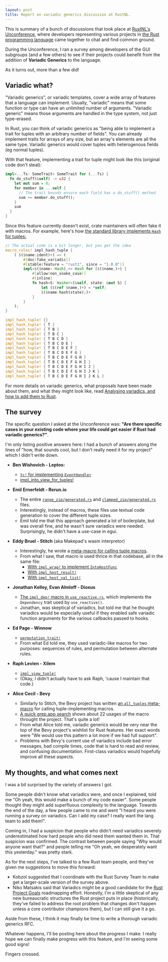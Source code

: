 ```yaml
---
layout: post
title: Report on variadic generics discussion at RustNL.
---
```


This is summary of a bunch of discussions that took place at [RustNL's Unconference](https://2024.rustnl.org/unconf/), where developers representing various projects in [the Rust programming language](https://www.rust-lang.org/) came together to chat and find common ground.

During the Unconference, I ran a survey among developers of the GUI subgroups (and a few others) to see if their projects could benefit from the addition of **Variadic Generics** to the language.

As it turns out, more than a few did!


## Variadic what?

"Variadic generics", or variadic templates, cover a wide array of features that a language can implement. Usually, "variadic" means that some function or type can have an unlimited number of arguments. "Variadic generic" means those arguments are handled in the type system, not just type-erased.

In Rust, you can think of variadic generics as "being able to implement a trait for tuples with an arbitrary number of fields". You can already implement traits for arrays of any size, but an array's elements are all the same type. Variadic generics would cover tuples with heterogenous fields (eg normal tuples).

With that feature, implementing a trait for tuple might look like this (original code don't steal):

```rust
impl<...Ts: SomeTrait> SomeTrait for (...Ts) {
  fn do_stuff(&self) -> u32 {
    let mut sum = 0;
    for member in ...self {
      // The trait bounds ensure each field has a do_stuff() method
      sum += member.do_stuff();
    }
    sum
  }
}
```

Since this feature currently doesn't exist, crate maintainers will often fake it with macros. For example, here's how [the standard library implements `Hash` for tuples:](https://github.com/rust-lang/rust/blob/54ab4258397030d71cbc5fbf279c0bc1861560aa/library/core/src/hash/mod.rs#L927-L939)

```rust
// The actual code is a bit longer, but you get the idea
macro_rules! impl_hash_tuple {
    ( $($name:ident)+) => (
        #[doc(fake_variadic)]
        #[stable(feature = "rust1", since = "1.0.0")]
        impl<$($name: Hash),+> Hash for ($($name,)+) {
            #[allow(non_snake_case)]
            #[inline]
            fn hash<S: Hasher>(&self, state: &mut S) {
                let ($(ref $name,)+) = *self;
                $($name.hash(state);)+
            }
        }
    );
}

impl_hash_tuple! {}
impl_hash_tuple! { T }
impl_hash_tuple! { T B }
impl_hash_tuple! { T B C }
impl_hash_tuple! { T B C D }
impl_hash_tuple! { T B C D E }
impl_hash_tuple! { T B C D E F }
impl_hash_tuple! { T B C D E F G }
impl_hash_tuple! { T B C D E F G H }
impl_hash_tuple! { T B C D E F G H I }
impl_hash_tuple! { T B C D E F G H I J }
impl_hash_tuple! { T B C D E F G H I J K }
impl_hash_tuple! { T B C D E F G H I J K L }
```

For more details on variadic generics, what proposals have been made about them, and what they might look like, read [Analysing variadics, and how to add them to Rust](https://poignardazur.github.io/2021/01/30/variadic-generics/).


## The survey

The specific question I asked at the Unconference was: **"Are there specific cases in your existing code where your life could get easier if Rust had variadic generics?"**.

I'm only listing positive answers here: I had a bunch of answers along the lines of "how, that sounds cool, but I don't really need it for my project" which I didn't write down.

- **Ben Wishovich - Leptos:**

  - [`tc!` for implementing `EventHandler`](https://github.com/leptos-rs/leptos/blob/119c9ea23fac0bec45eb5c19fd4d458a17624cfb/leptos_dom/src/events/typed.rs#L306-L332)
  - [impl_into_view_for_tuples!](https://github.com/leptos-rs/leptos/blob/119c9ea23fac0bec45eb5c19fd4d458a17624cfb/leptos_dom/src/lib.rs#L1098-L1142)

- **Emil Ernerfeldt - Rerun.io**
  - The entire [`range_zip/generated.rs`](https://github.com/rerun-io/rerun/blob/8afcafa01839b085ab81311ae04d74db8b7c5701/crates/re_query/src/range_zip/generated.rs) and [`clamped_zip/generated.rs`](https://github.com/rerun-io/rerun/blob/8afcafa01839b085ab81311ae04d74db8b7c5701/crates/re_query/src/clamped_zip/generated.rs) files.
  - Interestingly, instead of macros, these files use textual code generation to cover the different tuple sizes.
  - Emil told me that this approach generated a lot of boilerplate, but was overall fine, and he wasn't sure variadics were needed. Surprisingly, he didn't have a use-case in egui.

- **Eddy Bruel - Stitch** (aka Makepad's wasm interpretor)
  - Interestingly, he wrote a [meta-macro for calling tuple macros](https://github.com/makepad/makepad/blob/dd2957438dc2a121dfc35997b244701eb1a481c1/libs/stitch/src/into_host_func.rs#L11-L32).
  - From what I saw, that macro is used thrice in that codebase, all in the same file:
    - [With `impl_wrap!` to implement `IntoHostFunc`](https://github.com/makepad/makepad/blob/dd2957438dc2a121dfc35997b244701eb1a481c1/libs/stitch/src/into_host_func.rs#L46-L99)
    - [With `impl_host_result!`](https://github.com/makepad/makepad/blob/dd2957438dc2a121dfc35997b244701eb1a481c1/libs/stitch/src/into_host_func.rs#L120-L146)
    - [With `impl_host_val_list!`](https://github.com/makepad/makepad/blob/dd2957438dc2a121dfc35997b244701eb1a481c1/libs/stitch/src/into_host_func.rs#L177-L204)

- **Jonathan Kelley, Evan Almloff - Dioxus**
  - [The `impl_dep!` macro in `use_reactive.rs`](https://github.com/DioxusLabs/dioxus/blob/40df088b7dd355c781b827df17d36b2ec40b3469/packages/hooks/src/use_reactive.rs#L64-L71), which implements the `Dependency` trait used by `use_reactive()`.
  - Jonathan, was skeptical of variadics, but told me that he thought variadics would be especially useful if they enabled safe variadic function arguments for the various callbacks passed to hooks.

- **Ed Page - Winnow**
  - [`permutation_trait!`](https://github.com/winnow-rs/winnow/blob/main/src/combinator/branch.rs#L336-L358)
  - From what Ed told me, they used variadic-like macros for two purposes: sequences of rules, and permutation between alternate rules.

- **Raph Levien - Xilem**
  - [`impl_view_tuple!`](https://github.com/linebender/xilem/blob/main/xilem_core/src/sequence.rs#L341-L361)
  - (Okay, I didn't actually have to ask Raph, 'cause I maintain that code.)

- **Alice Cecil - Bevy**
  - Similarly to Stitch, the Bevy project has written [an `all_tuples` meta-macro](https://github.com/bevyengine/bevy/blob/bfc13383e0a0800c1e9c57454ae5454f5891ba8a/crates/bevy_utils/macros/src/lib.rs#L110) for calling tuple-implementing macros.
  - [A quick grep.app search](https://grep.app/search?q=all_tuples&filter[repo][0]=bevyengine/bevy) shows about 22 usages of the macro throught the project. That's quite a lot!
  - From what Alice told me, variadic generics would be very near the top of the Bevy project's wishlist for Rust features. Her exact words were "We would use this pattern a lot more if we had full support".
  - Problems with Bevy's current use of variadics include bad error messages, bad compile times, code that is hard to read and review, and confusing documentation. First-class variadics would hopefully improve all these aspects.


## My thoughts, and what comes next

I was a bit surprised by the variety of answers I got.

Some people didn't know what variadics were, and once I explained, told me "Oh yeah, this would make a bunch of my code easier". Some people thought they might add superfluous complexity to the language. Towards the end of the day, a few people came to me and went "I heard you were running a survey on variadics. Can I add my case? I really want the lang team to add them!".

Coming in, I had a suspicion that people who didn't need variadics severely underestimated how hard people who did need them wanted them in. That suspicion was confirmed. The contrast between people saying "Why would anyone want that?" and people telling me "Oh yeah, we desperately want this yesterday." was pretty stark.

As for the next steps, I've talked to a few Rust team people, and they've given me suggestions to move this forward:

- Kobzol suggested that I coordinate with the Rust Survey Team to make get a larger-scale version of the survey above.
- Niko Matsakis said that Variadics might be a good candidate for the [Rust Project Goals](https://blog.rust-lang.org/inside-rust/2024/05/07/announcing-project-goals.html) roadmapping effort. Honestly, I'm a little skeptical of any new bureaucratic structures the Rust project puts in place (historically, they've failed to address the root problem that changes don't happen unless a core contributor champions them), but I can still give it a go.

Aside from these, I think it may finally be time to write a thorough variadic generics RFC.

Whatever happens, I'll be posting here about the progress I make. I really hope we can finally make progress with this feature, and I'm seeing some good signs!

Fingers crossed.

